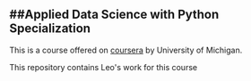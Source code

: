 ##Applied Data Science with Python Specialization
---
This is a course offered on [coursera](https://www.coursera.org) by University of Michigan.

This repository contains Leo's work for this course